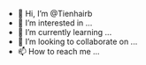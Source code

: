- 👋 Hi, I’m @Tienhairb
- 👀 I’m interested in ...
- 🌱 I’m currently learning ...
- 💞️ I’m looking to collaborate on ...
- 📫 How to reach me ...

<!---
Tienhairb/Tienhairb is a ✨ special ✨ repository because its `README.md` (this file) appears on your GitHub profile.
You can click the Preview link to take a look at your changes.
--->
